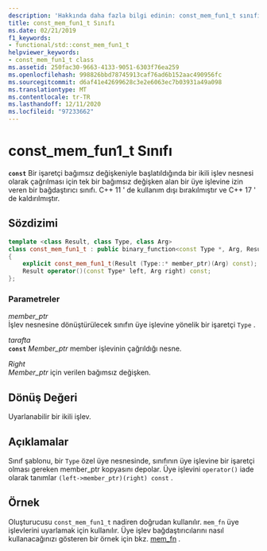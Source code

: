 ```yaml
---
description: 'Hakkında daha fazla bilgi edinin: const_mem_fun1_t sınıfı'
title: const_mem_fun1_t Sınıfı
ms.date: 02/21/2019
f1_keywords:
- functional/std::const_mem_fun1_t
helpviewer_keywords:
- const_mem_fun1_t class
ms.assetid: 250fac30-9663-4133-9051-6303f76ea259
ms.openlocfilehash: 998826bbd78745913caf76ad6b152aac490956fc
ms.sourcegitcommit: d6af41e42699628c3e2e6063ec7b03931a49a098
ms.translationtype: MT
ms.contentlocale: tr-TR
ms.lasthandoff: 12/11/2020
ms.locfileid: "97233662"
---
```

# <a name="const_mem_fun1_t-class"></a>const_mem_fun1_t Sınıfı

**`const`** Bir işaretçi bağımsız değişkeniyle başlatıldığında bir ikili işlev nesnesi olarak çağrılması için tek bir bağımsız değişken alan bir üye işlevine izin veren bir bağdaştırıcı sınıfı. C++ 11 ' de kullanım dışı bırakılmıştır ve C++ 17 ' de kaldırılmıştır.

## <a name="syntax"></a>Sözdizimi

```cpp
template <class Result, class Type, class Arg>
class const_mem_fun1_t : public binary_function<const Type *, Arg, Result>
{
    explicit const_mem_fun1_t(Result (Type::* member_ptr)(Arg) const);
    Result operator()(const Type* left, Arg right) const;
};
```

### <a name="parameters"></a>Parametreler

*member_ptr*\
İşlev nesnesine dönüştürülecek sınıfın üye işlevine yönelik bir işaretçi `Type` .

*tarafta*\
**`const`** *Member_ptr* member işlevinin çağrıldığı nesne.

*Right*\
*Member_ptr* için verilen bağımsız değişken.

## <a name="return-value"></a>Dönüş Değeri

Uyarlanabilir bir ikili işlev.

## <a name="remarks"></a>Açıklamalar

Sınıf şablonu, bir  `Type` özel üye nesnesinde, sınıfının üye işlevine bir işaretçi olması gereken member_ptr kopyasını depolar. Üye işlevini `operator()` iade olarak tanımlar `(left->member_ptr)(right) const` .

## <a name="example"></a>Örnek

Oluşturucusu `const_mem_fun1_t` nadiren doğrudan kullanılır. `mem_fn` üye işlevlerini uyarlamak için kullanılır. Üye işlev bağdaştırıcılarını nasıl kullanacağınızı gösteren bir örnek için bkz. [mem_fn](../standard-library/functional-functions.md#mem_fn) .
